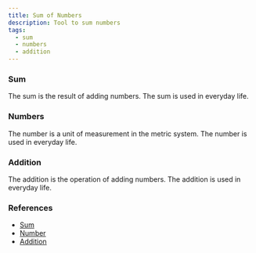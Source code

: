 ```yaml
---
title: Sum of Numbers
description: Tool to sum numbers
tags:
  - sum
  - numbers
  - addition
---
```


### Sum

The sum is the result of adding numbers. The sum is used in everyday life.

### Numbers

The number is a unit of measurement in the metric system. The number is used in everyday life.

### Addition

The addition is the operation of adding numbers. The addition is used in everyday life.

### References

- [Sum](https://en.wikipedia.org/wiki/Sum)
- [Number](https://en.wikipedia.org/wiki/Number)
- [Addition](https://en.wikipedia.org/wiki/Addition)
